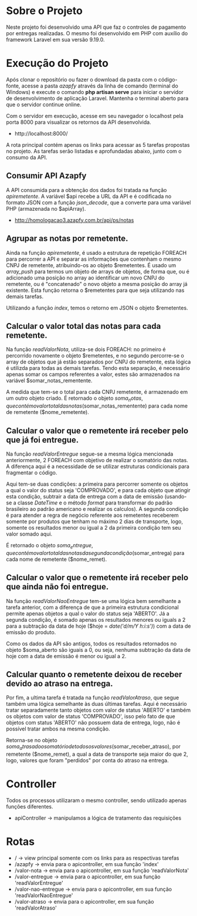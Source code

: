 # Sobre o Projeto

Neste projeto foi desenvolvido uma API que faz o controles de pagamento por entregas realizadas. O mesmo foi desenvolvido em PHP com auxílio do framework Laravel em sua versão 9.19.0.

# Execução do Projeto

Após clonar o repositório ou fazer o download da pasta com o código-fonte, acesse a pasta *azapfy* através da linha de comando (terminal do Windows) e execute o comando **php artisan serve** para iniciar o servidor de desenvolvimento de aplicação Laravel. Mantenha o terminal aberto para que o servidor continue online.

Com o servidor em execução, acesse em seu navegador o localhost pela porta 8000 para visualizar os retornos da API desenvolvida. 

- http://localhost:8000/

A rota principal contém apenas os links para acessar as 5 tarefas propostas no projeto. As tarefas serão listadas e aprofundadas abaixo, junto com o consumo da API. 

## Consumir API Azapfy

A API consumida para a obtenção dos dados foi tratada na função *apiremetente*. A variável $api recebe a URL da API e é codificada no formato JSON com a função *json_decode*, que a converte para uma variável PHP (armazenada no $apiArray).

- http://homologacao3.azapfy.com.br/api/ps/notas

## Agrupar as notas por remetente.

Ainda na função *apiremetente*, é usado a estrutura de repetição FOREACH para percorrer a API e separar as informações que contenham o mesmo CNPJ de remetente, atribuindo-os ao objeto $remetentes. É usado um *array_push* para termos um objeto de arrays de objetos, de forma que, ou é adicionado uma posição no array ao identificar um novo CNPJ do remetente, ou é "concatenado" o novo objeto a mesma posição do array já existente. Esta função retorna o $remetentes para que seja utilizando nas demais tarefas. 

Utilizando a função *index*, temos o retorno em JSON o objeto $remetentes.

## Calcular o valor total das notas para cada remetente.

Na função *readValorNota*, utiliza-se dois FOREACH: no primeiro é percorrido novamente o objeto $remetentes, e no segundo percorre-se o array de objetos que já estão separados por CNPJ do remetente, esta lógica é utilizda para todas as demais tarefas. Tendo esta separação, é necessário apenas somar os campos referentes a valor, estes são armazenados na variável $somar_notas_rementente.

A medida que tem-se o total para cada CNPJ remetente, é armazenado em um outro objeto criado. É retornado o objeto $soma_notas, que contém o valor total das notas ($somar_notas_rementente) para cada nome de remetente ($nome_remetente).

## Calcular o valor que o remetente irá receber pelo que já foi entregue.

Na função *readValorEntregue* segue-se a mesma lógica mencionada anteriormente, 2 FOREACH com objetivo de realizar o somatório das notas. A diferença aqui é a necessidade de se utilizar estruturas condicionais para fragmentar o código.

Aqui tem-se duas condições: a primeira para percorrer somente os objetos a qual o valor do status seja 'COMPROVADO', e para cada objeto que atingir esta condição, subtrair a data de entrega com a data de emissão (usando-se a classe *DateTime* e o método *format* para transformar do padrão brasileiro ao padrão americano e realizar os calculos). A segunda condição é para atender a regra de negócio referente aos remetentes receberem somente por produtos que tenham no máximo 2 dias de transporte, logo, somente os resultados menor ou igual a 2 da primeira condição tem seu valor somado aqui.

É retornado o objeto $soma_entregue, que contém o valor total das notas da segunda condição ($somar_entrega) para cada nome de remetente ($nome_remet).

## Calcular o valor que o remetente irá receber pelo que ainda não foi entregue.

Na função *readValorNaoEntregue* tem-se uma lógica bem semelhante a tarefa anterior, com a diferença de que a primeira estrutura condicional permite apenas objetos a qual o valor do status seja 'ABERTO'. Já a segunda condição, é somado apenas os resultados menores ou iguals a 2 para a subtração da data de hoje ($hoje = *date('d/m/Y h:i:s')*) com a data de emissão do produto.

Como os dados da API são antigos, todos os resultados retornados no objeto $soma_aberto são iguais a 0, ou seja, nenhuma subtração da data de hoje com a data de emissão é menor ou igual a 2.

## Calcular quanto o remetente deixou de receber devido ao atraso na entrega.

Por fim, a ultima tarefa é tratada na função *readValorAtraso*, que segue também uma lógica semelhante às duas últimas tarefas. Aqui é necessário tratar separadamente tanto objetos com valor de status 'ABERTO' e também os objetos com valor de status 'COMPROVADO', isso pelo fato de que objetos com status 'ABERTO' não possuem data de entrega, logo, não é possível tratar ambos na mesma condição.

Retorna-se no objeto $soma_atrasado o somatório de todos os valores ($somar_receber_atraso), por remetente ($nome_remet), a qual a data de transporte seja maior do que 2, logo, valores que foram "perdidos" por conta do atraso na entrega.

# Controller

Todos os processos utilizaram o mesmo controller, sendo utilizado apenas funções diferentes.

- apiController       -> manipulamos a lógica de tratamento das requisições

# Rotas

- /                   -> view principal somente com os links para as respectivas tarefas
- /azapfy             -> envia para o apicontroller, em sua função 'index'
- /valor-nota         -> envia para o apicontroller, em sua função 'readValorNota'
- /valor-entregue     -> envia para o apicontroller, em sua função 'readValorEntregue'
- /valor-nao-entregue -> envia para o apicontroller, em sua função 'readValorNaoEntregue'
- /valor-atraso       -> envia para o apicontroller, em sua função 'readValorAtraso'
